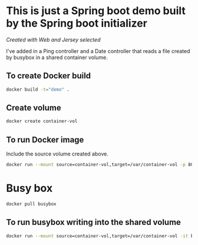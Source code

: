 # This is just a Spring boot demo built by the Spring boot initializer

_Created with Web and Jersey selected_

I've added in a Ping controller and a Date controller that reads a file
created by busybox in a shared container volume.

## To create Docker build

```bash
docker build -t="demo" .
```

## Create volume
```bash
docker create container-vol
```

## To run Docker image

Include the source volume created above.

```bash
docker run --mount source=container-vol,target=/var/container-vol -p 80:80 -i -t "demo"
```

# Busy box

```bash
docker pull busybox
```

## To run busybox writing into the shared volume
```bash
docker run --mount source=container-vol,target=/var/container-vol -it busybox /bin/sh -c "while true; do /bin/date > /var/container-vol/date; sleep 1; done"
```
